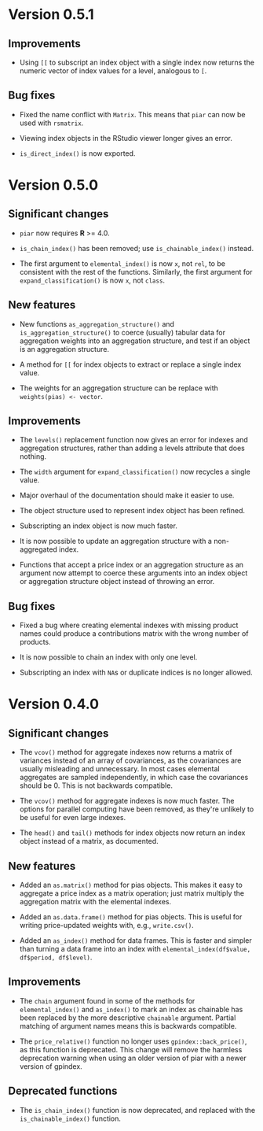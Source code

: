 # Version 0.5.1

## Improvements

- Using `[[` to subscript an index object with a single index now returns the numeric vector of index values for a level, analogous to `[`.

## Bug fixes

- Fixed the name conflict with `Matrix`. This means that `piar` can now be used
with `rsmatrix`.

- Viewing index objects in the RStudio viewer longer gives an error.

- `is_direct_index()` is now exported.

# Version 0.5.0

## Significant changes

- `piar` now requires **R** >= 4.0.

- `is_chain_index()` has been removed; use `is_chainable_index()` instead.

- The first argument to `elemental_index()` is now `x`, not `rel`, to be consistent with the rest of the functions. Similarly, the first argument for `expand_classification()` is now `x`, not `class`.

## New features

- New functions `as_aggregation_structure()` and `is_aggregation_structure()` to coerce (usually) tabular data for aggregation weights into an aggregation structure, and test if an object is an aggregation structure.

- A method for `[[` for index objects to extract or replace a single index value.

- The weights for an aggregation structure can be replace with `weights(pias) <- vector`.

## Improvements

- The `levels()` replacement function now gives an error for indexes and aggregation structures, rather than adding a levels attribute that does nothing. 

- The `width` argument for `expand_classification()` now recycles a single value.

- Major overhaul of the documentation should make it easier to use.

- The object structure used to represent index object has been refined.

- Subscripting an index object is now much faster.

- It is now possible to update an aggregation structure with a non-aggregated index.

- Functions that accept a price index or an aggregation structure as an argument now attempt to coerce these arguments into an index object or aggregation structure object instead of throwing an error.

## Bug fixes

- Fixed a bug where creating elemental indexes with missing product names could produce a contributions matrix with the wrong number of products.

- It is now possible to chain an index with only one level.

- Subscripting an index with `NA`s or duplicate indices is no longer allowed.

# Version 0.4.0

## Significant changes

- The `vcov()` method for aggregate indexes now returns a matrix of variances instead of an array of covariances, as the covariances are usually misleading and unnecessary. In most cases elemental aggregates are sampled independently, in which case the covariances should be 0. This is not backwards compatible.

- The `vcov()` method for aggregate indexes is now much faster. The options for parallel computing have been removed, as they're unlikely to be useful for even large indexes.

- The `head()` and `tail()` methods for index objects now return an index object instead of a matrix, as documented.

## New features

- Added an `as.matrix()` method for pias objects. This makes it easy to aggregate a price index as a matrix operation; just matrix multiply the aggregation matrix with the elemental indexes.

- Added an `as.data.frame()` method for pias objects. This is useful for writing price-updated weights with, e.g., `write.csv()`.

- Added an `as_index()` method for data frames. This is faster and simpler than turning a data frame into an index with `elemental_index(df$value, df$period, df$level)`.

## Improvements

- The `chain` argument found in some of the methods for `elemental_index()` and `as_index()` to mark an index as chainable has been replaced by the more descriptive `chainable` argument. Partial matching of argument names means this is backwards compatible. 

- The `price_relative()` function no longer uses `gpindex::back_price()`, as this function is deprecated. This change will remove the harmless deprecation warning when using an older version of piar with a newer version of gpindex.

## Deprecated functions

- The `is_chain_index()` function is now deprecated, and replaced with the `is_chainable_index()` function.
